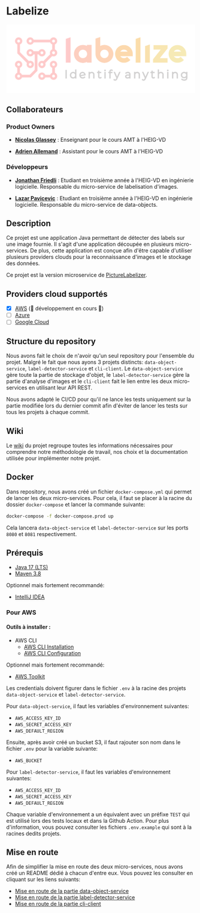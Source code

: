 # Labelize

![labelize-logo](docs/labelize-logo.svg)

## Collaborateurs

### Product Owners

- **[Nicolas Glassey](https://github.com/NicolasGlassey)** : Enseignant pour le cours AMT à l'HEIG-VD

- **[Adrien Allemand](https://github.com/AdrienAllemand)** : Assistant pour le cours AMT à l'HEIG-VD

### Développeurs

- **[Jonathan Friedli](https://github.com/Marinlestylo)** : Etudiant en troisième année à l'HEIG-VD en ingénierie logicielle. Responsable du micro-service de labelisation d'images.

- **[Lazar Pavicevic](https://github.com/Lazzzer)** : Etudiant en troisième année à l'HEIG-VD en ingénierie logicielle. Responsable du micro-service de data-objects.

## Description

Ce projet est une application Java permettant de détecter des labels sur une image fournie. Il s'agit d'une application découpée en plusieurs micro-services. De plus, cette application est conçue afin d'être capable d'utiliser plusieurs providers clouds pour la reconnaissance d'images et le stockage des données.

Ce projet est la version microservice de [PictureLabelizer](https://github.com/AMT-TEAM07/PictureLabelizer).

## Providers cloud supportés

- [x] [AWS](https://aws.amazon.com/fr/) (🚧 développement en cours 🚧)
- [ ] [Azure](https://azure.microsoft.com/fr-fr/)
- [ ] [Google Cloud](https://cloud.google.com/?hl=fr)

## Structure du repository

Nous avons fait le choix de n'avoir qu'un seul repository pour l'ensemble du projet. Malgré le fait que nous ayons 3 projets distincts: `data-object-service`, `label-detector-service` et `cli-client`. Le `data-object-service` gère toute la partie de stockage d'objet, le `label-detector-service` gère la partie d'analyse d'images et le `cli-client` fait le lien entre les deux micro-services en utilisant leur API REST.

Nous avons adapté le CI/CD pour qu'il ne lance les tests uniquement sur la partie modifiée lors du dernier commit afin d'éviter de lancer les tests sur tous les projets à chaque commit.

## Wiki

Le [wiki](https://github.com/AMT-TEAM07/Labelize/wiki) du projet regroupe toutes les informations nécessaires pour comprendre notre méthodologie de travail, nos choix et la documentation utilisée pour implémenter notre projet.

## Docker

Dans repository, nous avons créé un fichier `docker-compose.yml` qui permet de lancer les deux micro-services. Pour cela, il faut se placer à la racine du dossier `docker-compose` et lancer la commande suivante:

```bash
docker-compose -f docker-compose.prod up
```

Cela lancera `data-object-service` et `label-detector-service` sur les ports `8080` et `8081` respectivement.

## Prérequis

- [Java 17 (LTS)](https://adoptium.net/temurin/releases)
- [Maven 3.8](https://maven.apache.org/download.cgi)

Optionnel mais fortement recommandé:

- [IntelliJ IDEA](https://www.jetbrains.com/fr-fr/idea/download/#section=windows)

### Pour AWS

#### Outils à installer :

- AWS CLI
  - [AWS CLI Installation](https://docs.aws.amazon.com/cli/latest/userguide/getting-started-install.html)
  - [AWS CLI Configuration](https://docs.aws.amazon.com/cli/latest/userguide/getting-started-quickstart.html)

Optionnel mais fortement recommandé:

- [AWS Toolkit](https://docs.aws.amazon.com/toolkit-for-jetbrains/latest/userguide/welcome.html)

Les credentials doivent figurer dans le fichier `.env` à la racine des projets `data-object-service` et `label-detector-service`.

Pour `data-object-service`, il faut les variables d'environnement suivantes:

- `AWS_ACCESS_KEY_ID`
- `AWS_SECRET_ACCESS_KEY`
- `AWS_DEFAULT_REGION`

Ensuite, après avoir créé un bucket S3, il faut rajouter son nom dans le fichier `.env` pour la variable suivante:

- `AWS_BUCKET`

Pour `label-detector-service`, il faut les variables d'environnement suivantes:

- `AWS_ACCESS_KEY_ID`
- `AWS_SECRET_ACCESS_KEY`
- `AWS_DEFAULT_REGION`

Chaque variable d'environnement a un équivalent avec un préfixe `TEST` qui est utilisé lors des tests locaux et dans la Github Action. Pour plus d'information, vous pouvez consulter les fichiers `.env.example` qui sont à la racines dedits projets.

## Mise en route

Afin de simplifier la mise en route des deux micro-services, nous avons créé un README dédié à chacun d'entre eux. Vous pouvez les consulter en cliquant sur les liens suivants:

- [Mise en route de la partie data-object-service](https://github.com/AMT-TEAM07/Labelize/tree/main/data-object-service/README.md)
- [Mise en route de la partie label-detector-service](https://github.com/AMT-TEAM07/Labelize/tree/main/label-detector-service/README.md)
- [Mise en route de la partie cli-client](https://github.com/AMT-TEAM07/Labelize/tree/main/cli-client/README.md)
